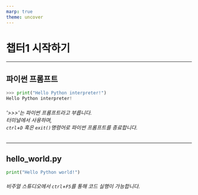 ```yaml
---
marp: true
theme: uncover
---
```


# **챕터1 시작하기**

---

## **파이썬 프롬프트**
```python
>>> print("Hello Python interpreter!")
Hello Python interpreter!
```
###### '>>>'는 파이썬 프롬프트라고 부릅니다. <br>터미널에서 사용하며,<br> `ctrl`+`D` 혹은 `exit()`명령어로 파이썬 프롬프트를 종료합니다.

---
## **hello_world.py**
```python
print("Hello Python world!")
```
###### 비주얼 스튜디오에서 `ctrl`+`F5`를 통해 코드 실행이 가능합니다. 
